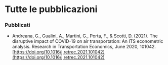 # Tutte le pubblicazioni


### Pubblicati

* Andreana, G., Gualini, A., Martini, G., Porta, F., & Scotti, D. (2021). The disruptive impact of COVID-19 on air transportation: An ITS econometric analysis. Research in Transportation Economics, June 2020, 101042. [https://doi.org/10.1016/j.retrec.2021.101042](https://doi.org/10.1016/j.retrec.2021.101042)


